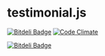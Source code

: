 testimonial.js
==============

[![Bitdeli Badge](https://d2weczhvl823v0.cloudfront.net/AlekseyLeshko/testimonial.js/trend.png)](https://bitdeli.com/free "Bitdeli Badge")
[![Code Climate](https://codeclimate.com/github/AlekseyLeshko/testimonial.js.png)](https://codeclimate.com/github/AlekseyLeshko/testimonial.js)


[![Bitdeli Badge](https://d2weczhvl823v0.cloudfront.net/AlekseyLeshko/testimonial.js/trend.png)](https://bitdeli.com/free "Bitdeli Badge")

